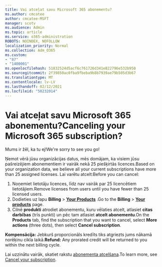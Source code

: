 ```yaml
---
title: Vai atceļat savu Microsoft 365 abonementu?
ms.author: cmcatee
author: cmcatee-MSFT
manager: scotv
ms.audience: Admin
ms.topic: article
ms.service: o365-administration
ROBOTS: NOINDEX, NOFOLLOW
localization_priority: Normal
ms.collection: Adm_O365
ms.custom:
- "87"
- "1400001"
ms.openlocfilehash: 51832524d5acf6c761726d341e822796e532b950
ms.sourcegitcommit: 2f39850ac0fba9fbeba9b8b7939ae79b505d3b67
ms.translationtype: MT
ms.contentlocale: lv-LV
ms.lasthandoff: 02/12/2021
ms.locfileid: "50232014"
---
```

# <a name="canceling-your-microsoft-365-subscription"></a><span data-ttu-id="7272d-102">Vai atceļat savu Microsoft 365 abonementu?</span><span class="sxs-lookup"><span data-stu-id="7272d-102">Canceling your Microsoft 365 subscription?</span></span>

<span data-ttu-id="7272d-103">Mums ir žēl, ka tu ej!</span><span class="sxs-lookup"><span data-stu-id="7272d-103">We're sorry to see you go!</span></span>
  
<span data-ttu-id="7272d-104">Ņemot vērā jūsu organizācijas datus, mēs domājam, ka visiem jūsu pašreizējiem abonementiem ir vairāk nekā 25 piešķirtās licences.</span><span class="sxs-lookup"><span data-stu-id="7272d-104">Based on your organization data, we believe all your current subscriptions have more than 25 assigned licenses.</span></span> <span data-ttu-id="7272d-105">Lai varētu atcelt:</span><span class="sxs-lookup"><span data-stu-id="7272d-105">Before you can cancel:</span></span>

1. <span data-ttu-id="7272d-106">Noņemiet lietotāju licences, līdz nav vairāk par 25 licencētiem lietotājiem.</span><span class="sxs-lookup"><span data-stu-id="7272d-106">Remove licenses from users until you have fewer than 25 licensed users.</span></span>
2. <span data-ttu-id="7272d-107">Dodieties uz lapu **Billing** \> **[Your Products](https://go.microsoft.com/fwlink/p/?linkid=842054)** .</span><span class="sxs-lookup"><span data-stu-id="7272d-107">Go to the **Billing** \> **[Your products](https://go.microsoft.com/fwlink/p/?linkid=842054)** page.</span></span>
3. <span data-ttu-id="7272d-108">Cilnē **produkti** atrodiet abonementu, kuru vēlaties atcelt, atlasiet **citas darbības** (trīs punkti) un pēc tam atlasiet **atcelt abonementu**.</span><span class="sxs-lookup"><span data-stu-id="7272d-108">On the **Products** tab, find the subscription that you want to cancel, select **More actions** (three dots), then select **Cancel subscription**.</span></span>

<span data-ttu-id="7272d-109">**Kompensācija:** Jebkurš proporcionāls kredīts tiks atgriezts jums nākamā norēķinu cikla laikā.</span><span class="sxs-lookup"><span data-stu-id="7272d-109">**Refund:** Any prorated credit will be returned to you within the next billing cycle.</span></span>

<span data-ttu-id="7272d-110">Lai uzzinātu vairāk, skatiet rakstu [abonementa atcelšana](https://docs.microsoft.com/microsoft-365/commerce/subscriptions/cancel-your-subscription).</span><span class="sxs-lookup"><span data-stu-id="7272d-110">To learn more, see [Cancel your subscription](https://docs.microsoft.com/microsoft-365/commerce/subscriptions/cancel-your-subscription).</span></span>